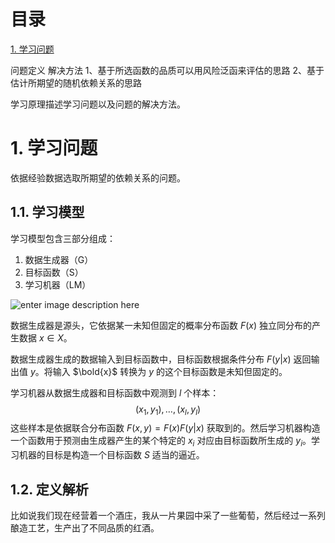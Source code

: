 # 目录



[1. 学习问题](#学习问题)
    
 问题定义
  解决方法
    1、基于所选函数的品质可以用风险泛函来评估的思路
    2、基于估计所期望的随机依赖关系的思路

学习原理描述学习问题以及问题的解决方法。

# 1. 学习问题

依据经验数据选取所期望的依赖关系的问题。

## 1.1. 学习模型

学习模型包含三部分组成：
1. 数据生成器（G）
2. 目标函数（S）
3. 学习机器（LM）

![enter image description here](P12-G1.1)

数据生成器是源头，它依据某一未知但固定的概率分布函数 $F(x)$ 独立同分布的产生数据 $x \in X$。

数据生成器生成的数据输入到目标函数中，目标函数根据条件分布 $F(y|x)$ 返回输出值 $y$。将输入 $\bold{x}$ 转换为 $y$ 的这个目标函数是未知但固定的。

学习机器从数据生成器和目标函数中观测到 $l$ 个样本：
$$
(x_1,y_1), \ldots, (x_l, y_l)
$$
这些样本是依据联合分布函数 $F(x,y) = F(x)F(y|x)$ 获取到的。然后学习机器构造一个函数用于预测由生成器产生的某个特定的 $x_i$ 对应由目标函数所生成的 $y_i$。学习机器的目标是构造一个目标函数 $S$ 适当的逼近。

## 1.2. 定义解析
比如说我们现在经营着一个酒庄，我从一片果园中采了一些葡萄，然后经过一系列酿造工艺，生产出了不同品质的红酒。



<!--stackedit_data:
eyJoaXN0b3J5IjpbLTk5MDY3NTgxMiwtMzAyMDU0ODYwLDEwOT
kwNTkzMzQsLTEzNjkxMTk0MjgsNzAzNTI4NDkzXX0=
-->